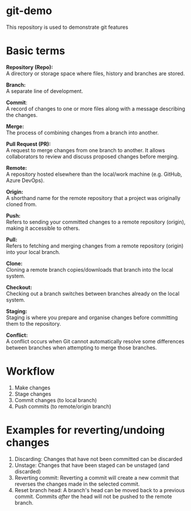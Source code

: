 # git-demo
This repository is used to demonstrate git features

# Basic terms
**Repository (Repo):**\
A directory or storage space where files, history and branches are stored.

**Branch:**\
A separate line of development.

**Commit**:\
A record of changes to one or more files along with a message describing the changes.

**Merge:**\
The process of combining changes from a branch into another.

**Pull Request (PR):**\
A request to merge changes from one branch to another. It allows collaborators to review and discuss proposed changes before merging.

**Remote:**\
A repository hosted elsewhere than the local/work machine (e.g. GitHub, Azure DevOps).

**Origin:**\
A shorthand name for the remote repository that a project was originally cloned from.

**Push:**\
Refers to sending your committed changes to a remote repository (origin), making it accessible to others.

**Pull:**\
Refers to fetching and merging changes from a remote repository (origin) into your local branch.

**Clone:**\
Cloning a remote branch copies/downloads that branch into the local system.

**Checkout:**\
Checking out a branch switches between branches already on the local system.

**Staging:**\
Staging is where you prepare and organise changes before committing them to the repository.

**Conflict:**\
A conflict occurs when Git cannot automatically resolve some differences between branches when attempting to merge those branches.

# Workflow
1. Make changes
2. Stage changes
3. Commit changes (to local branch)
4. Push commits (to remote/origin branch)

# Examples for reverting/undoing changes
1. Discarding: Changes that have not been committed can be discarded
2. Unstage: Changes that have been staged can be unstaged (and discarded)
3. Reverting commit: Reverting a commit will create a new commit that reverses the changes made in the selected commit.
4. Reset branch head: A branch's head can be moved back to a previous commit. Commits *after* the head will not be pushed to the remote branch.
